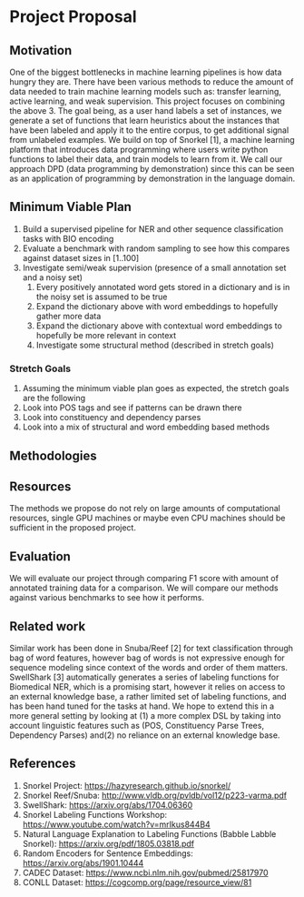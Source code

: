 # Project Proposal

## Motivation

One of the biggest bottlenecks in machine learning pipelines is how data hungry they are. There have been various methods to reduce the amount of data needed to train machine learning models such as: transfer learning, active learning, and weak supervision. This project focuses on combining the above 3. The goal being, as a user hand labels a set of instances, we generate a set of functions that learn heuristics about the instances that have been labeled and apply it to the entire corpus, to get additional signal from unlabeled examples. We build on top of Snorkel [1], a machine learning platform that introduces data programming where users write python functions to label their data, and train models to learn from it. We call our approach DPD (data programming by demonstration) since this can be seen as an application of programming by demonstration in the language domain.

## Minimum Viable Plan

1. Build a supervised pipeline for NER and other sequence classification tasks with BIO encoding
2. Evaluate a benchmark with random sampling to see how this compares against dataset sizes in [1..100]
3. Investigate semi/weak supervision (presence of a small annotation set and a noisy set)
    1. Every positively annotated word gets stored in a dictionary and is in the noisy set is assumed to be true
    2. Expand the dictionary above with word embeddings to hopefully gather more data
    3. Expand the dictionary above with contextual word embeddings to hopefully be more relevant in context
    4. Investigate some structural method (described in stretch goals)

### Stretch Goals

1. Assuming the minimum viable plan goes as expected, the stretch goals are the following
2. Look into POS tags and see if patterns can be drawn there
3. Look into constituency and dependency parses
4. Look into a mix of structural and word embedding based methods

## Methodologies

## Resources

The methods we propose do not rely on large amounts of computational resources, single GPU machines or maybe even CPU machines should be sufficient in the proposed project.

## Evaluation

We will evaluate our project through comparing F1 score with amount of annotated training data for a comparison. We will compare our methods against various benchmarks to see how it performs.

## Related work

Similar work has been done in Snuba/Reef [2] for text classification through bag of word features, however bag of words is not expressive enough for sequence modeling since context of the words and order of them matters. SwellShark [3] automatically generates a series of labeling functions for Biomedical NER, which is a promising start, however it relies on access to an external knowledge base, a rather limited set of labeling functions, and has been hand tuned for the tasks at hand. We hope to extend this in a more general setting by looking at (1) a more complex DSL by taking into account linguistic features such as (POS, Constituency Parse Trees, Dependency Parses) and(2) no reliance on an external knowledge base.

## References

1. Snorkel Project: https://hazyresearch.github.io/snorkel/
2. Snorkel Reef/Snuba: http://www.vldb.org/pvldb/vol12/p223-varma.pdf
3. SwellShark: https://arxiv.org/abs/1704.06360
4. Snorkel Labeling Functions Workshop: https://www.youtube.com/watch?v=mrIkus844B4
5. Natural Language Explanation to Labeling Functions (Babble Labble Snorkel): https://arxiv.org/pdf/1805.03818.pdf
6. Random Encoders for Sentence Embeddings: https://arxiv.org/abs/1901.10444
7. CADEC Dataset: https://www.ncbi.nlm.nih.gov/pubmed/25817970
8. CONLL Dataset: https://cogcomp.org/page/resource_view/81